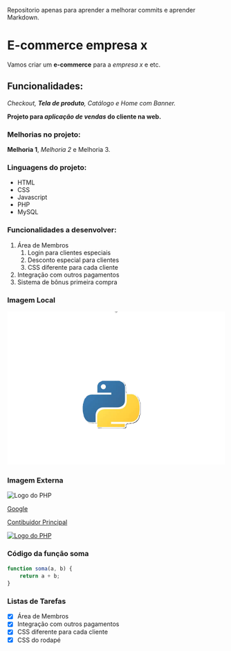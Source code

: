 Repositorio apenas para aprender a melhorar commits e aprender Markdown.

# E-commerce empresa x

Vamos criar um **e-commerce** para a *empresa x* e etc.

## Funcionalidades:

_Checkout, **Tela de produto**, Catálogo e Home com Banner._

**Projeto para _aplicação de vendas_ do cliente na web.**

### Melhorias no projeto:

__Melhoria 1__, _Melhoria 2_ e Melhoria 3.

### Linguagens do projeto:

* HTML
* CSS
* Javascript
* PHP
* MySQL

### Funcionalidades a desenvolver:

1. Área de Membros
   1. Login para clientes especiais
   2. Desconto especial para clientes
   3. CSS diferente para cada cliente
2. Integração com outros pagamentos
3. Sistema de bônus primeira compra

### Imagem Local
![Logo do Python](img/python.png)

### Imagem Externa 
![Logo do PHP](https://upload.wikimedia.org/wikipedia/commons/2/27/PHP-logo.svg)

[Google](https://www.google.com)

[Contibuidor Principal](https://github.com/IvanValerianodeSouza)

[![Logo do PHP](https://upload.wikimedia.org/wikipedia/commons/2/27/PHP-logo.svg)](https://github.com/IvanValerianodeSouza)

### Código da função soma

```javascript
function soma(a, b) {
    return a + b;
}
```

### Listas de Tarefas 

- [x] Área de Membros
- [x] Integração com outros pagamentos
- [x] CSS diferente para cada cliente
- [x] CSS do rodapé
